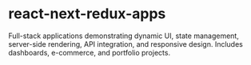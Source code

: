# react-next-redux-apps
Full-stack applications demonstrating dynamic UI, state management, server-side rendering, API integration, and responsive design. Includes dashboards, e-commerce, and portfolio projects.

